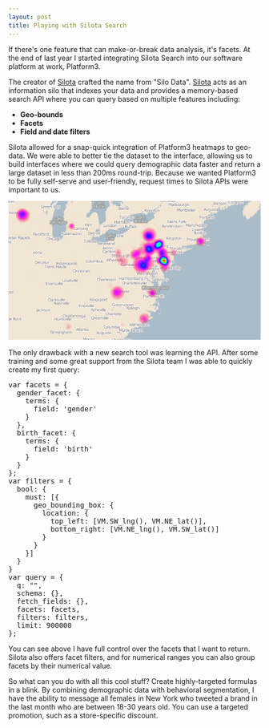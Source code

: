 ```yaml
---
layout: post
title: Playing with Silota Search
---
```


If there's one feature that can make-or-break data analysis, it's facets. At the end of last year I started integrating Silota Search into our software platform at work, Platform3.

The creator of [Silota](http://silota.com) crafted the name from "Silo Data". [Silota](http://silota.com) acts as an information silo that indexes your data and provides a memory-based search API where you can query based on multiple features including:

+ <b>Geo-bounds</b>
+ <b>Facets</b>
+ <b>Field and date filters</b>

Silota allowed for a snap-quick integration of Platform3 heatmaps to geo-data. We were able to better tie the dataset to the interface, allowing us to build interfaces where we could query demographic data faster and return a large dataset in less than 200ms round-trip. Because we wanted Platform3 to be fully self-serve and user-friendly, request times to Silota APIs were important to us.

<img src="/uploads/silota_heatmap.png" class="thumbnail col-md-12">

The only drawback with a new search tool was learning the API. After some training and some great support from the Silota team I was able to quickly create my first query:

<pre>
var facets = {
  gender_facet: {
    terms: {
      field: 'gender'
    }
  },
  birth_facet: {
    terms: {
      field: 'birth'
    }
  }
};
var filters = {
  bool: {
    must: [{
      geo_bounding_box: {
        location: {
          top_left: [VM.SW_lng(), VM.NE_lat()],
          bottom_right: [VM.NE_lng(), VM.SW_lat()]
        }
      }
    }]
  }
}
var query = {
  q: "",
  schema: {},
  fetch_fields: {},
  facets: facets,
  filters: filters,
  limit: 900000
};
</pre>

You can see above I have full control over the facets that I want to return. Silota also offers facet filters, and for numerical ranges you can also group facets by their numerical value.

So what can you do with all this cool stuff? Create highly-targeted formulas in a blink. By combining demographic data with behavioral segmentation, I have the ability to message all females in New York who tweeted a brand in the last month who are between 18-30 years old. You can use a targeted promotion, such as a store-specific discount.
